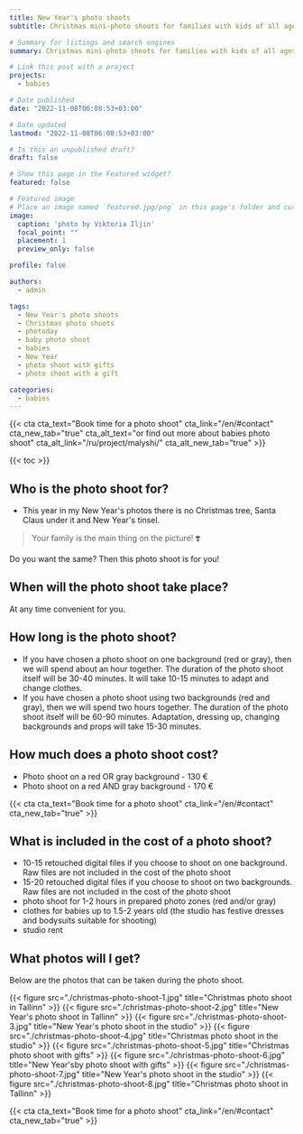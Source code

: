 ```yaml
---
title: New Year's photo shoots
subtitle: Christmas mini-photo shoots for families with kids of all ages

# Summary for listings and search engines
summary: Christmas mini-photo shoots for families with kids of all ages

# Link this post with a project
projects: 
  - babies

# Date published
date: "2022-11-08T06:08:53+03:00"

# Date updated
lastmod: "2022-11-08T06:08:53+03:00"

# Is this an unpublished draft?
draft: false

# Show this page in the Featured widget?
featured: false

# Featured image
# Place an image named `featured.jpg/png` in this page's folder and customize its options here.
image:
  caption: 'photo by Viktoria Iljin'
  focal_point: ""
  placement: 1
  preview_only: false

profile: false

authors:
  - admin

tags:
  - New Year's photo shoots
  - Christmas photo shoots
  - photoday
  - baby photo shoot
  - babies
  - New Year
  - photo shoot with gifts
  - photo shoot with a gift

categories:
  - babies
---
```

{{< cta cta_text="Book time for a photo shoot" cta_link="/en/#contact" cta_new_tab="true" cta_alt_text="or find out more about babies photo shoot" cta_alt_link="/ru/project/malyshi/" cta_alt_new_tab="true" >}}

{{< toc >}}

## Who is the photo shoot for?
- This year in my New Year's photos there is no Christmas tree, Santa Claus under it and New Year's tinsel.

> Your family is the main thing on the picture! ❣️

Do you want the same? Then this photo shoot is for you!

## When will the photo shoot take place?
At any time convenient for you.

## How long is the photo shoot?
- If you have chosen a photo shoot on one background (red or gray), then we will spend about an hour together. The duration of the photo shoot itself will be 30-40 minutes. It will take 10-15 minutes to adapt and change clothes.
- If you have chosen a photo shoot using two backgrounds (red and gray), then we will spend two hours together. The duration of the photo shoot itself will be 60-90 minutes. Adaptation, dressing up, changing backgrounds and props will take 15-30 minutes.

## How much does a photo shoot cost?
- Photo shoot on a red OR gray background - 130 €
- Photo shoot on a red AND gray background - 170 €

{{< cta cta_text="Book time for a photo shoot" cta_link="/en/#contact" cta_new_tab="true" >}}

## What is included in the cost of a photo shoot?
- 10-15 retouched digital files if you choose to shoot on one background. Raw files are not included in the cost of the photo shoot
- 15-20 retouched digital files if you choose to shoot on two backgrounds. Raw files are not included in the cost of the photo shoot
- photo shoot for 1-2 hours in prepared photo zones (red and/or gray)
- clothes for babies up to 1.5-2 years old (the studio has festive dresses and bodysuits suitable for shooting)
- studio rent

## What photos will I get?

Below are the photos that can be taken during the photo shoot.

{{< figure src="./christmas-photo-shoot-1.jpg" title="Christmas photo shoot in Tallinn" >}}
{{< figure src="./christmas-photo-shoot-2.jpg" title="New Year's photo shoot in Tallinn" >}}
{{< figure src="./christmas-photo-shoot-3.jpg" title="New Year's photo shoot in the studio" >}}
{{< figure src="./christmas-photo-shoot-4.jpg" title="Christmas photo shoot in the studio" >}}
{{< figure src="./christmas-photo-shoot-5.jpg" title="Christmas photo shoot with gifts" >}}
{{< figure src="./christmas-photo-shoot-6.jpg" title="New Year'sby photo shoot with gifts" >}}
{{< figure src="./christmas-photo-shoot-7.jpg" title="New Year's photo shoot in the studio" >}}
{{< figure src="./christmas-photo-shoot-8.jpg" title="Christmas photo shoot in Tallinn" >}}

{{< cta cta_text="Book time for a photo shoot" cta_link="/en/#contact" cta_new_tab="true" >}}